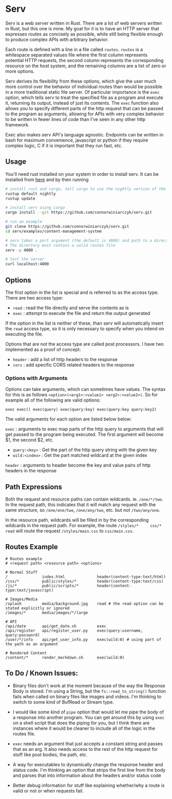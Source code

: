 # Serv

Serv is a web server written in Rust. There are a lot of web servers written
in Rust, but this one is mine. My goal for it is to have an HTTP server that
expresses routes as concisely as possible, while still being flexible enough
to produce complex APIs with arbitrary behavior.

Each route is defined with a line in a file called `routes`. `routes` is a
whitespace separated values file where the first column represents potential
HTTP requests, the second column represents the corresponding resource on the
host system, and the remaining columns are a list of zero or more options.

Serv derives its flexibility from these options, which give the user much more
control over the behavior of individual routes than would be possible in a more
traditional static file server. Of particular importance is the `exec` option,
which tells serv to treat the specified file as a program and execute it,
returning its output, instead of just its contents. The `exec` function also
allows you to specify different parts of the http request that can be passed
to the program as arguments, allowing for APIs with very complex behavior to
be written in fewer lines of code than I've seen in any other http framework.

Exec also makes serv API's language agnostic. Endpoints can be written in bash
for maximum convenience, javascript or python if they require complex logic,
C if it is important that they run fast, etc.

## Usage

You'll need rust installed on your system in order to install serv. It can be 
installed from [here](https://rustup.rs/) and by then running

```bash
# install rust and cargo, tell cargo to use the nightly version of the compiler
rustup default nightly
rustup update

# install serv using cargo
cargo install --git https://github.com/connorwiniarczyk/serv.git

# run an example
git clone https://github.com/connorwiniarczyk/serv.git
cd serv/examples/content-management-system

# serv takes a port argument (the default is 4000) and path to a directory.
# The directory must contain a valid routes file
serv -p 4000 .

# test the server
curl localhost:4000
```

## Options

The first option in the list is special and is referred to as the access type.
There are two access type:

- `read` : read the file directly and serve the contents as is 
- `exec` : attempt to execute the file and return the output generated

If the option in the list is neither of these, than serv will automatically
insert the `read` access type, so it is only necessary to specify when you
intend on executing the file.

Options that are not the access type are called post processors. I have two
implemented as a proof of concept:

- `header` : add a list of http headers to the response
- `cors`   : add specific CORS related headers to the response

### Options with Arguments

Options can take arguments, which can sometimes have values. The syntax for
this is as follows `<option>(<arg1>:<value1> <arg2>:<value2>)`. So for example
all of the following are valid options:
```
exec exec() exec(query) exec(query:key) exec(query:key query:key2)
```

The valid arguments for each option are listed below below:

`exec` : arguments to exec map parts of the http query to arguments that will
         get passed to the program being executed. The first argument will
         become $1, the second $2, etc.

- `query:<key>`  : Get the part of the http query string with the given key
- `wild:<index>` : Get the part matched wildcard at the given index

`header` : arguments to header become the key and value pairs of http headers
           in the response


## Path Expressions

Both the request and resource paths can contain wildcards. ie. `/one/*/two`.
In the request path, this indicates that it will match any request with the
same structure, so `/one/one/two`, `/one/any/two`, etc. but not `/two/any/one`.

In the resource path, wildcards will be filled in by the corresponding
wildcards in the request path. For example, the route
`/styles/*     css/*    read`
will route the request `/styles/main.css` to `css/main.css`.



## Routes Example 

```
# Routes example
# <request path> <resource path> <options>

# Normal Stuff
/               index.html              header(content-type:text/html)
/css/*          public/styles/*         header(content-type:text/css)
/js/*           public/scripts/*        header(content-type:text/javascript)

# Images/Media
/splash         media/background.jpg    read # the read option can be stated explicitly or ignored
/images/*       media/images/*/large    

# API
/api/date       api/get_date.sh         exec
/api/register   api/register_user.py    exec(query:username, query:password)
/user/*/info    api/get_user_info.py    exec(wild:0) # using part of the path as an argument

# Rendered Content
/content/*      render_markdown.sh      exec(wild:0)

```

## To Do / Known Issues:

- Binary files don't work at the moment because of the way the Response Body is stored. I'm using a String, but the `fs::read_to_string()` function fails when called on binary files like images and videos. I'm thinking to switch to some kind of BufRead or Stream type.

- I would like some kind of `pipe` option that would let me pipe the body of a response into another program. You can get around this by using `exec` on a shell script that does the piping for you, but I think there are instances where it would be cleaner to include all of the logic in the routes file.

- `exec` needs an argument that just accepts a constant string and passes that as an arg. It also needs access to the rest of the http request for stuff like post bodies, the path, etc.

- A way for executables to dynamically change the response header and status code. I'm thinking an option that strips the first line from the body and parses that into information about the headers and/or status code

- Better debug information for stuff like explaining whether/why a route is valid or not or when requests fail.
